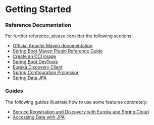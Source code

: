 # Getting Started

### Reference Documentation

For further reference, please consider the following sections:

- [Official Apache Maven documentation](https://maven.apache.org/guides/index.html)
- [Spring Boot Maven Plugin Reference Guide](https://docs.spring.io/spring-boot/docs/2.5.5/maven-plugin/reference/html/)
- [Create an OCI image](https://docs.spring.io/spring-boot/docs/2.5.5/maven-plugin/reference/html/#build-image)
- [Spring Boot DevTools](https://docs.spring.io/spring-boot/docs/2.5.5/reference/htmlsingle/#using-boot-devtools)
- [Eureka Discovery Client](https://docs.spring.io/spring-cloud-netflix/docs/current/reference/html/#service-discovery-eureka-clients)
- [Spring Configuration Processor](https://docs.spring.io/spring-boot/docs/2.5.5/reference/htmlsingle/#configuration-metadata-annotation-processor)
- [Spring Data JPA](https://docs.spring.io/spring-boot/docs/2.5.5/reference/htmlsingle/#boot-features-jpa-and-spring-data)

### Guides

The following guides illustrate how to use some features concretely:

- [Service Registration and Discovery with Eureka and Spring Cloud](https://spring.io/guides/gs/service-registration-and-discovery/)
- [Accessing Data with JPA](https://spring.io/guides/gs/accessing-data-jpa/)
